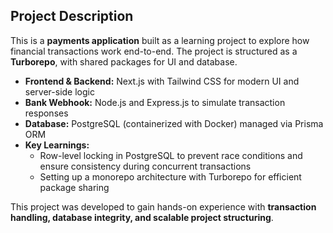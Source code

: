 ## Project Description  

This is a **payments application** built as a learning project to explore how financial transactions work end-to-end. The project is structured as a **Turborepo**, with shared packages for UI and database.  

- **Frontend & Backend:** Next.js with Tailwind CSS for modern UI and server-side logic  
- **Bank Webhook:** Node.js and Express.js to simulate transaction responses  
- **Database:** PostgreSQL (containerized with Docker) managed via Prisma ORM  
- **Key Learnings:**  
  - Row-level locking in PostgreSQL to prevent race conditions and ensure consistency during concurrent transactions  
  - Setting up a monorepo architecture with Turborepo for efficient package sharing  

This project was developed to gain hands-on experience with **transaction handling, database integrity, and scalable project structuring**.  
